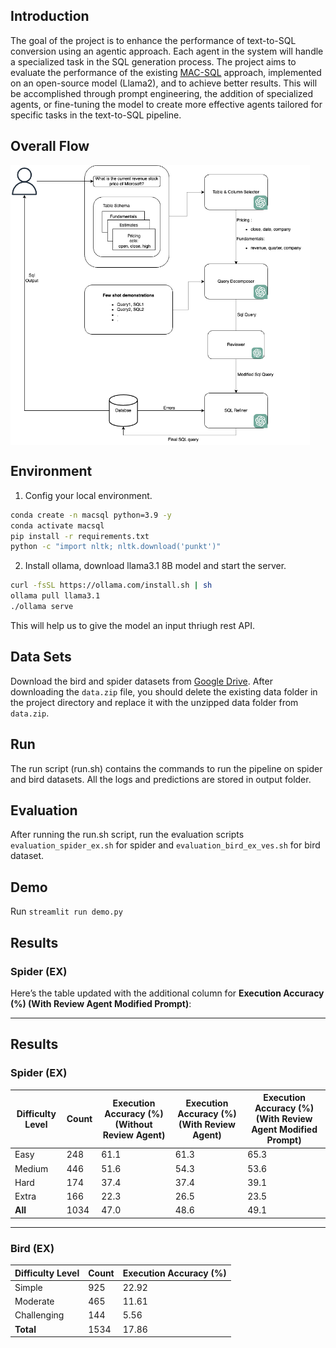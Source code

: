 ## Introduction

The goal of the project is to enhance the performance of text-to-SQL conversion using an agentic approach. Each agent in the system will handle a specialized task in the SQL generation process. The project aims to evaluate the performance of the existing [MAC-SQL](https://arxiv.org/pdf/2312.11242) approach, implemented on an open-source model (Llama2), and to achieve better results. This will be accomplished through prompt engineering, the addition of specialized agents, or fine-tuning the model to create more effective agents tailored for specific tasks in the text-to-SQL pipeline.

## Overall Flow

<img src="./flow.png" align="middle" width="95%">


## Environment

1. Config your local environment.

```bash
conda create -n macsql python=3.9 -y
conda activate macsql
pip install -r requirements.txt
python -c "import nltk; nltk.download('punkt')"
```

2. Install ollama, download llama3.1 8B model and start the server.

```bash
curl -fsSL https://ollama.com/install.sh | sh
ollama pull llama3.1
./ollama serve 
```

This will help us to give the model an input thriugh rest API.

## Data Sets

Download the bird and spider datasets from [Google Drive](https://drive.google.com/file/d/1kkkNJSmJkZKeZyDFUDG7c4mnkxsrr-om/view?usp=sharing).
After downloading the `data.zip` file, you should delete the existing data folder in the project directory and replace it with the unzipped data folder from `data.zip`.


## Run

The run script (run.sh) contains the commands to run the pipeline on spider and bird datasets. All the logs and predictions are stored in output folder.

## Evaluation

After running the run.sh script, run the evaluation scripts `evaluation_spider_ex.sh` for spider and `evaluation_bird_ex_ves.sh` for bird dataset.

## Demo

Run `streamlit run demo.py`


## Results

### Spider (EX)

Here’s the table updated with the additional column for **Execution Accuracy (%) (With Review Agent Modified Prompt)**:

---

## Results

### Spider (EX)

| Difficulty Level | Count | Execution Accuracy (%) (Without Review Agent) | Execution Accuracy (%) (With Review Agent) | Execution Accuracy (%) (With Review Agent Modified Prompt) |
|------------------|-------|-----------------------------------------------|--------------------------------------------|-----------------------------------------------------------|
| Easy             | 248   | 61.1                                          | 61.3                                       | 65.3                                                      |
| Medium           | 446   | 51.6                                          | 54.3                                       | 53.6                                                      |
| Hard             | 174   | 37.4                                          | 37.4                                       | 39.1                                                      |
| Extra            | 166   | 22.3                                          | 26.5                                       | 23.5                                                      |
| **All**          | 1034  | 47.0                                          | 48.6                                       | 49.1                                                      |

---



### Bird (EX)

| Difficulty Level | Count | Execution Accuracy (%) |
|------------------|-------|------------------------|
| Simple           | 925   | 22.92                  |
| Moderate         | 465   | 11.61                  |
| Challenging      | 144   | 5.56                   |
| **Total**        | 1534  | 17.86                  |



